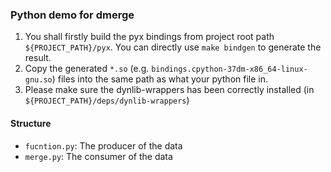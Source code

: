 ### Python demo for dmerge

1. You shall firstly build the pyx bindings from project root path `${PROJECT_PATH}/pyx`.
You can directly use `make bindgen` to generate the result.
2. Copy the generated `*.so` (e.g. `bindings.cpython-37dm-x86_64-linux-gnu.so`) files into the same path as what your python file in.
3. Please make sure the dynlib-wrappers has been correctly installed (in `${PROJECT_PATH}/deps/dynlib-wrappers`)

#### Structure
- `fucntion.py`: The producer of the data
- `merge.py`: The consumer of the data
